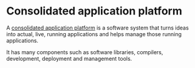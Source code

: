 # Consolidated application platform

A [consolidated application platform](def://) is a software system that turns ideas into 
actual, live, running applications and helps manage those running applications.

It has many components such as software libraries, compilers, development, deployment and
management tools.